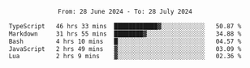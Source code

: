 <div align="center">
<p style="text-align: center;">
<!--START_SECTION:waka-->

```txt
From: 28 June 2024 - To: 28 July 2024

TypeScript   46 hrs 33 mins  ████████████▓░░░░░░░░░░░░   50.87 %
Markdown     31 hrs 55 mins  ████████▓░░░░░░░░░░░░░░░░   34.88 %
Bash         4 hrs 10 mins   █░░░░░░░░░░░░░░░░░░░░░░░░   04.57 %
JavaScript   2 hrs 49 mins   ▓░░░░░░░░░░░░░░░░░░░░░░░░   03.09 %
Lua          2 hrs 9 mins    ▓░░░░░░░░░░░░░░░░░░░░░░░░   02.36 %
```

<!--END_SECTION:waka-->
</p>
</div>
